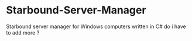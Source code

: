 # Starbound-Server-Manager
Starbound server manager for Windows computers written in C#
 do i have to add more ?
